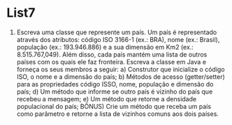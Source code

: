 # List7
1) Escreva uma classe que represente um país. Um país é representado através dos atributos: código ISO 3166-1 (ex.: BRA),  nome (ex.: Brasil), população (ex.: 193.946.886) e a sua dimensão em Km2 (ex.: 8.515.767,049).  Além disso, cada país mantém uma lista de outros países com os quais ele faz fronteira.  Escreva a classe em Java e forneça os seus membros a seguir:     a) Construtor que inicialize o código ISO, o nome e a dimensão do país;   b) Métodos de acesso (getter/setter) para as propriedades código ISSO, nome, população e dimensão do país;   d) Um método que informe se outro país é vizinho do país que recebeu a mensagem;   e) Um método que retorne a densidade populacional do país;   BÔNUS) Crie um método que receba um país como parâmetro e retorne a lista de vizinhos comuns aos dois países.
